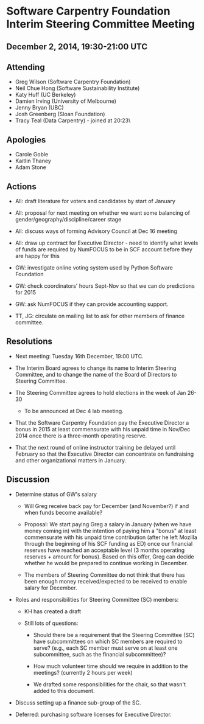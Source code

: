 Software Carpentry Foundation Interim Steering Committee Meeting
================================================================

December 2, 2014, 19:30-21:00 UTC
---------------------------------

Attending
---------

* Greg Wilson (Software Carpentry Foundation)
* Neil Chue Hong (Software Sustainability Institute)
* Katy Huff (UC Berkeley)
* Damien Irving (University of Melbourne)
* Jenny Bryan (UBC)
* Josh Greenberg (Sloan Foundation)
* Tracy Teal (Data Carpentry) - joined at 20:23\

Apologies
---------

* Carole Goble
* Kaitlin Thaney
* Adam Stone

Actions
-------

* All: draft literature for voters and candidates by start of January

* All: proposal for next meeting on whether we want some balancing of
  gender/geography/discipline/career stage

* All: discuss ways of forming Advisory Council at Dec 16 meeting

* All: draw up contract for Executive Director - need to identify what
  levels of funds are required by NumFOCUS to be in SCF account before
  they are happy for this

* GW: investigate online voting system used by Python Software Foundation

* GW: check coordinators' hours Sept-Nov so that we can do predictions
  for 2015

* GW: ask NumFOCUS if they can provide accounting support.

* TT, JG: circulate on mailing list to ask for other members of
  finance committee.

Resolutions
-----------

* Next meeting: Tuesday 16th December, 19:00 UTC.

* The Interim Board agrees to change its name to Interim Steering Committee,
  and to change the name of the Board of Directors to Steering Committee.

* The Steering Committee agrees to hold elections in the week of Jan 26-30
  * To be announced at Dec 4 lab meeting.

* That the Software Carpentry Foundation pay the Executive Director a bonus
  in 2015 at least commensurate with his unpaid time in Nov/Dec 2014 once
  there is a three-month operating reserve.

* That the next round of online instructor training be delayed until February
  so that the Executive Director can concentrate on fundraising and other
  organizational matters in January.

Discussion
-----------

* Determine status of GW's salary

  * Will Greg receive back pay for December (and November?) if and
    when funds become available?

  * Proposal: We start paying Greg a salary in January (when we have
    money coming in) with the intention of paying him a "bonus" at
    least commensurate with his unpaid time contribution (after he
    left Mozilla through the beginning of his SCF funding as ED) once
    our financial reserves have reached an acceptable level (3 months
    operating reserves + amount for bonus). Based on this offer, Greg
    can decide whether he would be prepared to continue working in
    December.

  * The members of Steering Committee do not think that there has been
    enough money received/expected to be received to enable salary for
    December.

* Roles and responsibilities for Steering Committee (SC) members:

  * KH has created a draft

  * Still lots of questions:

    * Should there be a requirement that the Steering Committee (SC)
      have subcommittees on which SC members are required to serve?
      (e.g., each SC member must serve on at least one subcommittee,
      such as the financial subcommittee)?

    * How much volunteer time should we require in addition to the
      meetings? (currently 2 hours per week)

    * We drafted some responsibilities for the chair, so that wasn't
      added to this document.

* Discuss setting up a finance sub-group of the SC.

* Deferred: purchasing software licenses for Executive Director.
